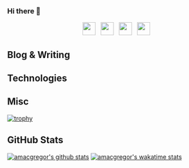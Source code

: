 ### Hi there 👋
<p align='center'>
<a href="https://dev.to/allanmacgregor"><img height="30" src="https://raw.githubusercontent.com/stephenajulu/WaylonWalker/main/icon/dev.png"></a>&nbsp;&nbsp;
<a href="https://twitter.com/allanmacgregor"><img height="30" src="https://github.com/stephenajulu/WaylonWalker/blob/main/icon/twitter.png?raw=true"></a>&nbsp;&nbsp;
<a href="https://instagram.com/allanmacgregor"><img height="30" src="https://github.com/stephenajulu/WaylonWalker/blob/main/icon/instagram.jpg?raw=true"></a>&nbsp;&nbsp;
<a href="https://www.linkedin.com/in/allanmacgregor/"><img height="30" src="https://github.com/stephenajulu/WaylonWalker/blob/main/icon/linkedin.png?raw=true"></a>
</p>



## Blog & Writing

## Technologies

## Misc
[![trophy](https://github-profile-trophy.vercel.app/?username=amacgregor&column=8)](https://github.com/ryo-ma/github-profile-trophy)


## GitHub Stats

[![amacgregor's github stats](https://github-readme-stats.vercel.app/api?username=amacgregor&theme=synthwave&count_private=true&hide=contribs)](https://github.com/amacgregor/github-readme-stats)
[![amacgregor's wakatime stats](https://github-readme-stats.vercel.app/api/wakatime?username=amacgregor&theme=synthwave)](https://github.com/amacgregor/github-readme-stats)


<!--
[![Top Langs](https://github-readme-stats.vercel.app/api/top-langs/?username=amacgregor&theme=synthwave&layout=compact&count_private=true)](https://github.com/amacgregor/github-readme-stats)
**amacgregor/amacgregor** is a ✨ _special_ ✨ repository because its `README.md` (this file) appears on your GitHub profile.

Here are some ideas to get you started:

- 🔭 I’m currently working on ...
- 🌱 I’m currently learning ...
- 👯 I’m looking to collaborate on ...
- 🤔 I’m looking for help with ...
- 💬 Ask me about ...
- 📫 How to reach me: ...
- 😄 Pronouns: ...
- ⚡ Fun fact: ...
-->
